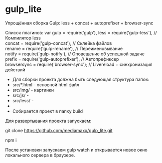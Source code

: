 # gulp_lite
Упрощённая сборка Gulp: less + concat + autoprefixer + browser-sync

Список плагинов:
var   gulp = require('gulp'),
      less = require('gulp-less'), // Компилятор less      
      concat = require('gulp-concat'),  // Склейка файлов      
      rename = require('gulp-rename'), // Переименовывание      
      notify  = require('gulp-notify'), // Оповещение об успешной задаче      
      prefix  = require('gulp-autoprefixer'), // Автопрефиксер      
      browsersync = require('browser-sync'); // Livereload + синхронизация действий
      
      
 * Для сборки проекта должна быть следующая структура папок:
 * src/*.html - основной html файл
 * src/img/ - картинки
 * src/js/ - 
 * src/less/ - 
 * 
 * Собирается проект в папку build


Для развертывания проекта запускаем:

git clone https://github.com/mediamaxx/gulp_lite.git

npm i

После установки запускаем gulp watch и открывается новое окно локального сервера в браузере.